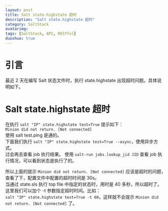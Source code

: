 ```yaml
---
layout: post
title: Salt state.highstate 超时
description: "Salt state.highstate 超时"
category: SaltStack
avatarimg:
tags: [SaltStack, API, RESTful]
duoshuo: true
---
```



# 引言
最近 2 天在编写 Salt 状态文件时，执行 state.highstate 出现超时问题。具体说明如下。


# Salt state.highstate 超时


在执行 `salt "IP" state.highstate test=True` 提示如下：  
`Minion did not return. [Not connected]`  
使用 salt test.ping 是通的。  
下面我们执行 `salt "IP" state.highstate test=True --async`，使用异步方式。  
过会再去查看 job 执行结果。
使用 `salt-run jobs.lookup_jid JID` 查看 job 执行情况，可以看到状态是执行了的。

所以上面的提示 `Minion did not return. [Not connected]` 应该是超时的问题，查看了下，配置文件中配置的超时时间是 30s。  
当通过 state.sls 执行 top file 中指定的状态时，用时是 40 多秒，所以超时了。  
这里我们可以加个 -t 参数指定超时时间。比如：  
`salt "IP" state.highstate test=True -t 60`，这样就不会提示 `Minion did not return. [Not connected]` 了。

